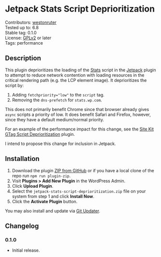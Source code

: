 # Jetpack Stats Script Deprioritization #

Contributors: [westonruter](https://profile.wordpress.org/westonruter)  
Tested up to: 6.8  
Stable tag:   0.1.0  
License:      [GPLv2](https://www.gnu.org/licenses/gpl-2.0.html) or later  
Tags:         performance

## Description ##

This plugin deprioritizes the loading of the [Stats](https://jetpack.com/support/jetpack-stats/) script in the [Jetpack](https://wordpress.org/plugins/google-site-kit/) plugin to attempt to reduce network contention with loading resources in the critical rendering path (e.g. the LCP element image). It deprioritizes the script by:

1. Adding `fetchpriority="low"` to the `script` tag.
2. Removing the `dns-prefetch` for `stats.wp.com`.

This does not primarily benefit Chrome since that browser already gives `async` scripts a priority of low. It does benefit Safari and Firefox, however, since they have a default medium/normal priority.

For an example of the performance impact for this change, see the [Site Kit GTag Script Deprioritization](https://github.com/westonruter/google-site-kit-gtag-script-deprioritization) plugin.

I intend to propose this change for inclusion in Jetpack.

## Installation ##

1. Download the plugin [ZIP from GitHub](https://github.com/westonruter/jetpack-stats-script-deprioritization/archive/refs/heads/main.zip) or if you have a local clone of the repo run `npm run plugin-zip`.
2. Visit **Plugins > Add New Plugin** in the WordPress Admin.
3. Click **Upload Plugin**.
4. Select the `jetpack-stats-script-deprioritization.zip` file on your system from step 1 and click **Install Now**.
5. Click the **Activate Plugin** button.

You may also install and update via [Git Updater](https://git-updater.com/).

## Changelog ##

### 0.1.0 ###

* Initial release.
